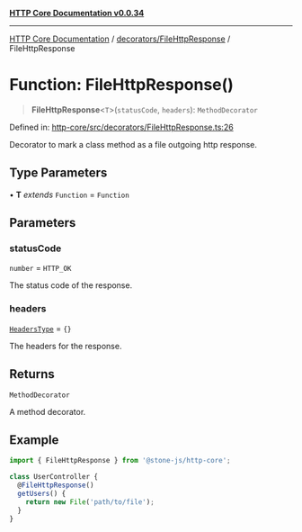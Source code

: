 [**HTTP Core Documentation v0.0.34**](../../../README.md)

***

[HTTP Core Documentation](../../../modules.md) / [decorators/FileHttpResponse](../README.md) / FileHttpResponse

# Function: FileHttpResponse()

> **FileHttpResponse**\<`T`\>(`statusCode`, `headers`): `MethodDecorator`

Defined in: [http-core/src/decorators/FileHttpResponse.ts:26](https://github.com/stonemjs/http-core/blob/8d2f265873c2a6f093cdaa7580ed7328bd078613/src/decorators/FileHttpResponse.ts#L26)

Decorator to mark a class method as a file outgoing http response.

## Type Parameters

• **T** *extends* `Function` = `Function`

## Parameters

### statusCode

`number` = `HTTP_OK`

The status code of the response.

### headers

[`HeadersType`](../../../declarations/type-aliases/HeadersType.md) = `{}`

The headers for the response.

## Returns

`MethodDecorator`

A method decorator.

## Example

```typescript
import { FileHttpResponse } from '@stone-js/http-core';

class UserController {
  @FileHttpResponse()
  getUsers() {
    return new File('path/to/file');
  }
}
```
